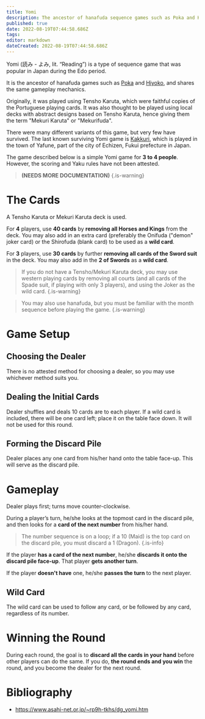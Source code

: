 ```yaml
---
title: Yomi
description: The ancestor of hanafuda sequence games such as Poka and Hiyoko.
published: true
date: 2022-08-19T07:44:58.686Z
tags: 
editor: markdown
dateCreated: 2022-08-19T07:44:58.686Z
---
```


Yomi (読み - よみ, lit. “Reading”) is a type of sequence game that was popular in Japan during the Edo period. 

It is the ancestor of hanafuda games such as [Poka](/en/hanafuda/games/poka) and [Hiyoko](/en/hanafuda/games/hiyoko), and shares the same gameplay mechanics.


Originally, it was played using Tensho Karuta, which were faithful copies of the Portuguese playing cards. It was also thought to be played using local decks with abstract designs based on Tensho Karuta, hence giving them the term "Mekuri Karuta" or "Mekurifuda". 

There were many different variants of this game, but very few have survived. The last known surviving Yomi game is [Kakkuri](/en/mekurifuda/games/kakkuri), which is played in the town of Yafune, part of the city of Echizen, Fukui prefecture in Japan.

The game described below is a simple Yomi game for **3 to 4 people**. However, the scoring and Yaku rules have not been attested. 

>**(NEEDS MORE DOCUMENTATION)**
{.is-warning}

# The Cards
A Tensho Karuta or Mekuri Karuta deck is used.

For **4** players, use **40 cards** by **removing all Horses and Kings** from the deck.
You may also add in an extra card (preferably the Onifuda ("demon" joker card) or the Shirofuda (blank card) to be used as a **wild card**.

For **3** players, use **30 cards** by further **removing all cards of the Sword suit** in the deck.
You may also add in the **2 of Swords** as a **wild card**.

> If you do not have a Tensho/Mekuri Karuta deck, you may use western playing cards by removing all courts (and all cards of the Spade suit, if playing with only 3 players), and using the Joker as the wild card. 
{.is-warning}

>You may also use hanafuda, but you must be familiar with the month sequence before playing the game.
{.is-warning}

# Game Setup
## Choosing the Dealer
There is no attested method for choosing a dealer, so you may use whichever method suits you.

## Dealing the Initial Cards
Dealer shuffles and deals 10 cards are to each player. If a wild card is included, there will be one card left; place it on the table face down. It will not be used for this round.

## Forming the Discard Pile
Dealer places any one card from his/her hand onto the table face-up. This will serve as the discard pile.

# Gameplay
Dealer plays first; turns move counter-clockwise.

During a player’s turn, he/she looks at the topmost card in the discard pile, and then looks for a **card of the next number** from his/her hand.

> The number sequence is on a loop; if a 10 (Maid) is the top card on the discard pile, you must discard a 1 (Dragon).
{.is-info}

If the player **has a card of the next number**, he/she **discards it onto the discard pile face-up**. That player **gets another turn**.

If the player **doesn't have** one, he/she **passes the turn** to the next player.

## Wild Card
The wild card can be used to follow any card, or be followed by any card, regardless of its number.

# Winning the Round
During each round, the goal is to **discard all the cards in your hand** before other players can do the same. If you do, **the round ends and you win** the round, and you become the dealer for the next round.


# Bibliography

-    https://www.asahi-net.or.jp/~rp9h-tkhs/dg_yomi.htm